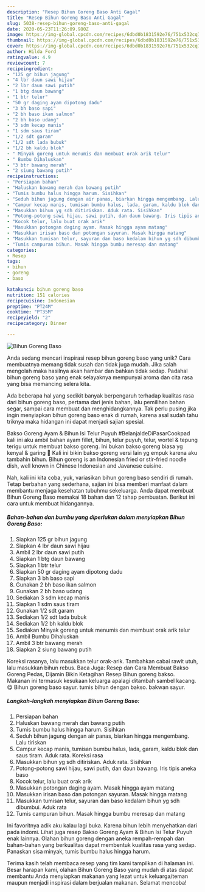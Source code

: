 ```yaml
---
description: "Resep Bihun Goreng Baso Anti Gagal"
title: "Resep Bihun Goreng Baso Anti Gagal"
slug: 5038-resep-bihun-goreng-baso-anti-gagal
date: 2020-05-23T11:26:09.980Z
image: https://img-global.cpcdn.com/recipes/6dbd0b1831592e76/751x532cq70/bihun-goreng-baso-foto-resep-utama.jpg
thumbnail: https://img-global.cpcdn.com/recipes/6dbd0b1831592e76/751x532cq70/bihun-goreng-baso-foto-resep-utama.jpg
cover: https://img-global.cpcdn.com/recipes/6dbd0b1831592e76/751x532cq70/bihun-goreng-baso-foto-resep-utama.jpg
author: Hilda Ford
ratingvalue: 4.9
reviewcount: 7
recipeingredient:
- "125 gr bihun jagung"
- "4 lbr daun sawi hijau"
- "2 lbr daun sawi putih"
- "1 btg daun bawang"
- "1 btr telur"
- "50 gr daging ayam dipotong dadu"
- "3 bh baso sapi"
- "2 bh baso ikan salmon"
- "2 bh baso udang"
- "3 sdm kecap manis"
- "1 sdm saus tiram"
- "1/2 sdt garam"
- "1/2 sdt lada bubuk"
- "1/2 bh kaldu blok"
- " Minyak goreng untuk menumis dan membuat orak arik telur"
- " Bumbu Dihaluskan"
- "3 btr bawang merah"
- "2 siung bawang putih"
recipeinstructions:
- "Persiapan bahan"
- "Haluskan bawang merah dan bawang putih"
- "Tumis bumbu halus hingga harum. Sisihkan"
- "Seduh bihun jagung dengan air panas, biarkan hingga mengembang. Lalu tiriskan"
- "Campur kecap manis, tumisan bumbu halus, lada, garam, kaldu blok dan saus tiram. Aduk rata. Koreksi rasa"
- "Masukkan bihun yg sdh ditiriskan. Aduk rata. Sisihkan"
- "Potong-potong sawi hijau, sawi putih, dan daun bawang. Iris tipis aneka baso"
- "Kocok telur, lalu buat orak arik"
- "Masukkan potongan daging ayam. Masak hingga ayam matang"
- "Masukkan irisan baso dan potongan sayuran. Masak hingga matang"
- "Masukkan tumisan telur, sayuran dan baso kedalam bihun yg sdh dibumbui. Aduk rata"
- "Tumis campuran bihun. Masak hingga bumbu meresap dan matang"
categories:
- Resep
tags:
- bihun
- goreng
- baso

katakunci: bihun goreng baso 
nutrition: 151 calories
recipecuisine: Indonesian
preptime: "PT24M"
cooktime: "PT35M"
recipeyield: "2"
recipecategory: Dinner

---
```



![Bihun Goreng Baso](https://img-global.cpcdn.com/recipes/6dbd0b1831592e76/751x532cq70/bihun-goreng-baso-foto-resep-utama.jpg)

Anda sedang mencari inspirasi resep bihun goreng baso yang unik? Cara membuatnya memang tidak susah dan tidak juga mudah. Jika salah mengolah maka hasilnya akan hambar dan bahkan tidak sedap. Padahal bihun goreng baso yang enak selayaknya mempunyai aroma dan cita rasa yang bisa memancing selera kita.

Ada beberapa hal yang sedikit banyak berpengaruh terhadap kualitas rasa dari bihun goreng baso, pertama dari jenis bahan, lalu pemilihan bahan segar, sampai cara membuat dan menghidangkannya. Tak perlu pusing jika ingin menyiapkan bihun goreng baso enak di rumah, karena asal sudah tahu triknya maka hidangan ini dapat menjadi sajian spesial.

Bakso Goreng Ayam &amp; Bihun Isi Telur Puyuh #BelanjaIdeDiPasarCookpad kali ini aku ambil bahan ayam fillet, bihun, telur puyuh, telur, wortel &amp; tepung terigu untuk membuat bakso goreng. Ini bukan bakso goreng biasa yg kenyal &amp; garing 🤭 Kali ini bikin bakso goreng versi lain yg empuk karena aku tambahin bihun. Bihun goreng is an Indonesian fried or stir-fried noodle dish, well known in Chinese Indonesian and Javanese cuisine.


Nah, kali ini kita coba, yuk, variasikan bihun goreng baso sendiri di rumah. Tetap berbahan yang sederhana, sajian ini bisa memberi manfaat dalam membantu menjaga kesehatan tubuhmu sekeluarga. Anda dapat membuat Bihun Goreng Baso memakai 18 bahan dan 12 tahap pembuatan. Berikut ini cara untuk membuat hidangannya.

<!--inarticleads1-->

##### Bahan-bahan dan bumbu yang diperlukan dalam menyiapkan Bihun Goreng Baso:

1. Siapkan 125 gr bihun jagung
1. Siapkan 4 lbr daun sawi hijau
1. Ambil 2 lbr daun sawi putih
1. Siapkan 1 btg daun bawang
1. Siapkan 1 btr telur
1. Siapkan 50 gr daging ayam dipotong dadu
1. Siapkan 3 bh baso sapi
1. Gunakan 2 bh baso ikan salmon
1. Gunakan 2 bh baso udang
1. Sediakan 3 sdm kecap manis
1. Siapkan 1 sdm saus tiram
1. Gunakan 1/2 sdt garam
1. Sediakan 1/2 sdt lada bubuk
1. Sediakan 1/2 bh kaldu blok
1. Sediakan  Minyak goreng untuk menumis dan membuat orak arik telur
1. Ambil  Bumbu Dihaluskan
1. Ambil 3 btr bawang merah
1. Siapkan 2 siung bawang putih


Koreksi rasanya, lalu masukkan telur orak-arik. Tambahkan cabai rawit utuh, lalu masukkan bihun rebus. Baca Juga: Resep dan Cara Membuat Bakso Goreng Pedas, Dijamin Bikin Ketagihan Resep Bihun goreng bakso. Makanan ini termasuk kesukaan keluarga apalagi ditambah sambel kacang. 😋 Bihun goreng baso sayur. tumis bihun dengan bakso. bakwan sayur. 

<!--inarticleads2-->

##### Langkah-langkah menyiapkan Bihun Goreng Baso:

1. Persiapan bahan
1. Haluskan bawang merah dan bawang putih
1. Tumis bumbu halus hingga harum. Sisihkan
1. Seduh bihun jagung dengan air panas, biarkan hingga mengembang. Lalu tiriskan
1. Campur kecap manis, tumisan bumbu halus, lada, garam, kaldu blok dan saus tiram. Aduk rata. Koreksi rasa
1. Masukkan bihun yg sdh ditiriskan. Aduk rata. Sisihkan
1. Potong-potong sawi hijau, sawi putih, dan daun bawang. Iris tipis aneka baso
1. Kocok telur, lalu buat orak arik
1. Masukkan potongan daging ayam. Masak hingga ayam matang
1. Masukkan irisan baso dan potongan sayuran. Masak hingga matang
1. Masukkan tumisan telur, sayuran dan baso kedalam bihun yg sdh dibumbui. Aduk rata
1. Tumis campuran bihun. Masak hingga bumbu meresap dan matang


Ini favoritnya adik aku kalau lagi buka. Karena bihun lebih menyehatkan dari pada indomi. Lihat juga resep Bakso Goreng Ayam &amp; Bihun Isi Telur Puyuh enak lainnya. Olahan bihun goreng dengan aneka rempah-rempah dan bahan-bahan yang berkualitas dapat membentuk kualitas rasa yang sedap. Panaskan sisa minyak, tumis bumbu halus hingga harum. 

Terima kasih telah membaca resep yang tim kami tampilkan di halaman ini. Besar harapan kami, olahan Bihun Goreng Baso yang mudah di atas dapat membantu Anda menyiapkan makanan yang lezat untuk keluarga/teman maupun menjadi inspirasi dalam berjualan makanan. Selamat mencoba!
